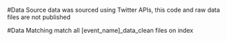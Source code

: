#Data Source
data was sourced using Twitter APIs, this code and raw data files are not published

#Data Matching
match all [event_name]_data_clean files on index